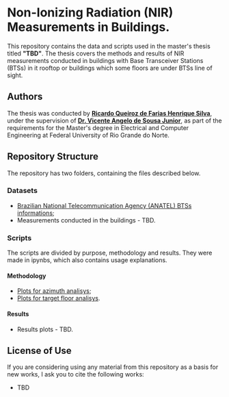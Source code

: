 # Non-Ionizing Radiation (NIR) Measurements in Buildings.

This repository contains the data and scripts used in the master's thesis titled **"TBD"**. The thesis covers the methods and results of NIR measurements conducted in buildings with Base Transceiver Stations (BTSs) in it rooftop or buildings which some floors are under BTSs line of sight.

## Authors

The thesis was conducted by [**Ricardo Queiroz de Farias Henrique Silva**](https://orcid.org/0000-0003-0861-4341), under the supervision of [**Dr. Vicente Angelo de Sousa Junior**](https://orcid.org/0000-0003-2859-6136), as part of the requirements for the Master's degree in Electrical and Computer Engineering at Federal University of Rio Grande do Norte.

## Repository Structure

The repository has two folders, containing the files described below.

### Datasets
- [Brazilian National Telecommunication Agency (ANATEL) BTSs informations](https://github.com/ricardoqueirozz/nir-measurement-methodology/blob/main/dataset/csv_licenciamento_2e8f645ab8074b48e0421115d284a2da.csv);
- Measurements conducted in the buildings - TBD.
 
### Scripts

The scripts are divided by purpose, methodology and results. They were made in ipynbs, which also contains usage explanations.

#### Methodology
- [Plots for azimuth analisys](https://github.com/ricardoqueirozz/nir-measurement-methodology/blob/main/scripts/azimuth_analysis.ipynb);
- [Plots for target floor analisys](https://github.com/ricardoqueirozz/nir-measurement-methodology/blob/main/scripts/floor_analysis.ipynb).

#### Results
- Results plots - TBD.

## License of Use

If you are considering using any material from this repository as a basis for new works, I ask you to cite the following works:
- TBD

